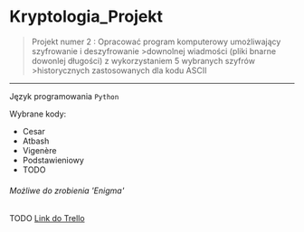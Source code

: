 # Kryptologia_Projekt


>Projekt numer 2 : Opracować program komputerowy umożliwający szyfrowanie i deszyfrowanie >downolnej wiadmości (pliki bnarne dowonlej długości) z wykorzystaniem 5 wybranych szyfrów >historycznych zastosowanych dla kodu ASCII
---------------------------------

Język programowania `Python`

Wybrane kody:
- Cesar
- Atbash
- Vigenère
- Podstawieniowy
- TODO

###### Możliwe do zrobienia 'Enigma'

TODO [Link do Trello]()
